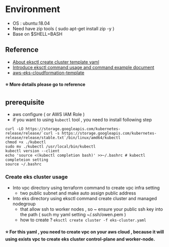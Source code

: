 # Environment
- OS : ubuntu:18.04
- Need have zip tools ( sudo apt-get install zip -y )
- Base on $SHELL=BASH

## Reference
- [About eksctl create cluster template yaml](https://github.com/weaveworks/eksctl/tree/master/examples)
- [Introduce eksctl command usage and command example document](https://eksctl.io/usage/managing-nodegroups/)
- [aws-eks-cloudformation-template](https://github.com/aws-quickstart/quickstart-amazon-eks/blob/master/templates/amazon-eks.template.yaml)

#### :star: More details please go to reference

## prerequisite
- aws configure ( or AWS IAM Role )
- if you want to using ` kubectl ` tool , you need to install following step
```
curl -LO https://storage.googleapis.com/kubernetes-release/release/`curl -s https://storage.googleapis.com/kubernetes-release/release/stable.txt`/bin/linux/amd64/kubectl
chmod +x ./kubectl
sudo mv ./kubectl /usr/local/bin/kubectl
kubectl version --client
echo 'source <(kubectl completion bash)' >>~/.bashrc # kubectl completeion setting
source ~/.bashrc
```

### Create eks cluster usage
- Into vpc directory using terraform command to create vpc infra setting
  - two public subnet and make auto assign public address
- Into eks directory using eksctl command create cluster and managed nodegroup
  - that allow ssh to worker nodes , so ~ ensure your public ssh key into the path ( such my yaml setting ~/.ssh/owen.pem )
  - how to create ? ` eksctl create cluster -f eks-cluster.yaml `

#### :star: For this yaml , you need to create vpc on your aws cloud , because it will using exists vpc to create eks cluster control-plane and worker-node.
